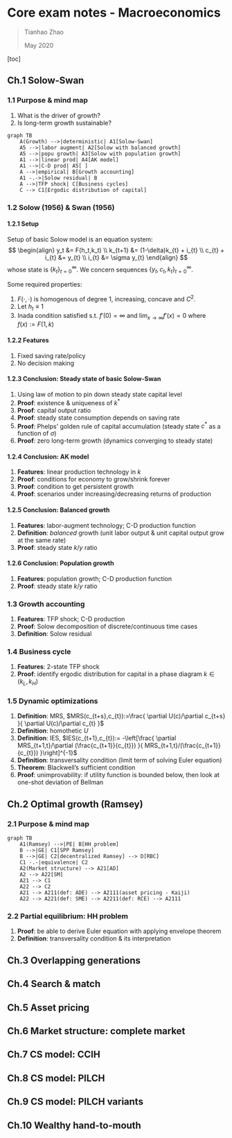# Core exam notes - Macroeconomics
> Tianhao Zhao
> 
> May 2020

[toc]

## Ch.1 Solow-Swan

### 1.1 Purpose & mind map

1. What is the driver of growth?
2. Is long-term growth sustainable?

```mermaid
graph TB
	A(Growth) -->|deterministic| A1[Solow-Swan]
	A5 -->|labor augment| A2[Solow with balanced growth]
	A5 -->|popu growth| A3[Solow with population growth]
	A1 -->|linear prod| A4[AK model]
	A1 -->|C-D prod| A5[ ]
	A -->|empirical| B[Growth accounting]
	A1 -.->|Solow residual| B
	A -->|TFP shock| C[Business cycles]
	C --> C1[Ergodic distribution of capital]
```

### 1.2 Solow (1956) & Swan (1956)

#### 1.2.1 Setup

Setup of basic Solow model is an equation system:
$$
\begin{align}
y_t &= F(h_t,k_t) \\
k_{t+1} &= (1-\delta)k_{t} + i_{t} \\
c_{t} + i_{t} &= y_{t} \\
i_{t} &= \sigma y_{t}
\end{align}
$$
whose state is $\{ k_t \}^\infty_{t=0}$. We concern sequences $\{y_t,c_t,k_t\}^\infty_{t=0}$.

Some required properties:

1. $F(\cdot,\cdot)$ is homogenous of degree 1, increasing, concave and $C^2$.
2. Let $h_t\equiv 1$
3. Inada condition satisfied s.t. $f'(0)=\infty$ and $\lim_{x\to\infty}f'(x)=0$ where $f(x):=F(1,k)$

#### 1.2.2 Features

1. Fixed saving rate/policy
2. No decision making

#### 1.2.3 Conclusion: Steady state of basic Solow-Swan

1. Using law of motion to pin down steady state capital level
2. **Proof**: existence & uniqueness of $k^*$
3. **Proof**: capital output ratio
4. **Proof**: steady state consumption depends on saving rate
5. **Proof**: Phelps' golden rule of capital accumulation (steady state $c^*$ as a function of $\sigma$)
6. **Proof**: zero long-term growth (dynamics converging to steady state)

#### 1.2.4 Conclusion: AK model

1. **Features**: linear production technology in $k$
2. **Proof**: conditions for economy to grow/shrink forever
3. **Proof**: condition to get persistent growth
4. **Proof**: scenarios under increasing/decreasing returns of production

#### 1.2.5 Conclusion: Balanced growth

1. **Features**: labor-augment technology; C-D production function
2. **Definition**: *balanced* growth (unit labor output & unit capital output grow at the same rate)
3. **Proof**: steady state $k/y$ ratio

#### 1.2.6 Conclusion: Population growth

1. **Features**: population growth; C-D production function
2. **Proof**: steady state $k/y$ ratio

### 1.3 Growth accounting

1. **Features**: TFP shock; C-D production
2. **Proof**: Solow decomposition of discrete/continuous time cases
3. **Definition**: Solow residual

### 1.4 Business cycle

1. **Features**: 2-state TFP shock
2. **Proof**: identify ergodic distribution for capital in a phase diagram $k\in(k_L,k_H)$

### 1.5 Dynamic optimizations

1. **Definition**: MRS, $MRS(c_{t+s},c_{t}):=\frac{ \partial U(c)/\partial c_{t+s} }{ \partial U(c)/\partial c_{t} }$
2. **Definition**: homothetic $U$
3. **Definition**: IES, $IES(c_{t+1},c_{t}):= -\left[\frac{ \partial MRS_{t+1,t}/\partial (\frac{c_{t+1}}{c_{t}}) }{ MRS_{t+1,t}/(\frac{c_{t+1}}{c_{t}}) }\right]^{-1}$
4. **Definition**: transversality condition (limit term of solving Euler equation)
5. **Theorem**: Blackwell’s sufficient condition
6. **Proof**: unimprovability: if utility function is bounded below, then look at one-shot deviation of Bellman

## Ch.2 Optimal growth (Ramsey)

### 2.1 Purpose & mind map





```mermaid
graph TB
	A1(Ramsey) -->|PE| B[HH problem]
	B -->|GE| C1[SPP Ramsey]
	B -->|GE| C2[decentralized Ramsey] --> D[RBC]
	C1 -.-|equivalence| C2
	A2(Market structure) --> A21[AD]
	A2 --> A22[SM]
	A21 --> C1
	A22 --> C2
	A21 --> A211(def: ADE) --> A2111(asset pricing - Kaiji)
	A22 --> A221(def: SME) --> A2211(def: RCE) --> A2111
```

### 2.2 Partial equilibrium: HH problem

1. **Proof**: be able to derive Euler equation with applying envelope theorem
2. **Definition**: transversality condition & its interpretation









## Ch.3 Overlapping generations

















## Ch.4 Search & match













## Ch.5 Asset pricing











## Ch.6 Market structure: complete market

















## Ch.7 CS model: CCIH















## Ch.8 CS model: PILCH















## Ch.9 CS model: PILCH variants













## Ch.10 Wealthy hand-to-mouth

























